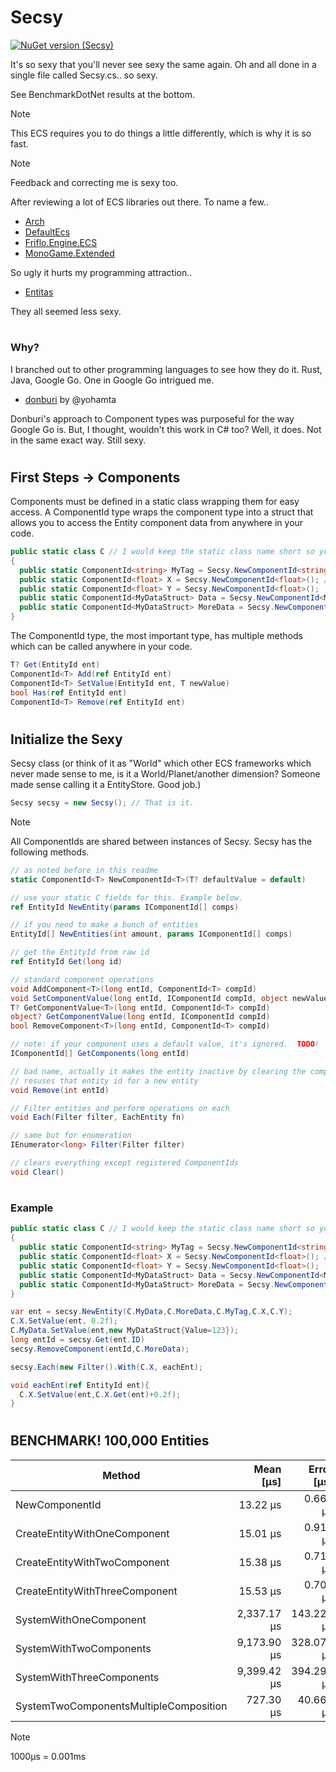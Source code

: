 ﻿# Secsy

[![NuGet version (Secsy)](https://img.shields.io/nuget/v/SoftCircuits.Silk.svg?style=flat-square)](https://www.nuget.org/packages/Secsy/)

It's so sexy that you'll never see sexy the same again.  Oh and all done in a single file called Secsy.cs.. so sexy.

See BenchmarkDotNet results at the bottom.

> [!NOTE]
> This ECS requires you to do things a little differently, which is why it is so fast.

> [!NOTE]
> Feedback and correcting me is sexy too.


After reviewing a lot of ECS libraries out there.  To name a few..
- [Arch](https://github.com/genaray/Arch)
- [DefaultEcs](https://github.com/Doraku/DefaultEcs)
- [Friflo.Engine.ECS](https://github.com/friflo/Friflo.Json.Fliox/blob/main/Engine/README.md)
- [MonoGame.Extended](https://github.com/craftworkgames/MonoGame.Extended)

So ugly it hurts my programming attraction..
- [Entitas](https://github.com/sschmid/Entitas)

They all seemed less sexy.

#

### Why?
I branched out to other programming languages to see how they do it.  Rust, Java, Google Go.  One in Google Go intrigued me.

- [donburi](https://github.com/yohamta/donburi) by @yohamta

Donburi's approach to Component types was purposeful for the way Google Go is.  But, I thought, wouldn't this work in C# too?  Well, it does.  Not in the same exact way.  Still sexy.

#

## First Steps -> Components
Components must be defined in a static class wrapping them for easy access. A ComponentId type wraps the component type into a struct that allows you to access the Entity component data from anywhere in your code.
```csharp
public static class C // I would keep the static class name short so you can type it out easy
{
  public static ComponentId<string> MyTag = Secsy.NewComponentId<string>(); // Tags can be whatever type your want, you'll see why.
  public static ComponentId<float> X = Secsy.NewComponentId<float>(); // 
  public static ComponentId<float> Y = Secsy.NewComponentId<float>();
  public static ComponentId<MyDataStruct> Data = Secsy.NewComponentId<MyDataStruct>();
  public static ComponentId<MyDataStruct> MoreData = Secsy.NewComponentId<MyDataStruct>(); // Perfectly valid and sexy
}
```
The ComponentId type, the most important type, has multiple methods which can be called anywhere in your code.
```csharp
T? Get(EntityId ent)
ComponentId<T> Add(ref EntityId ent)
ComponentId<T> SetValue(EntityId ent, T newValue)
bool Has(ref EntityId ent)
ComponentId<T> Remove(ref EntityId ent)
```
#

## Initialize the Sexy
Secsy class (or think of it as "World" which other ECS frameworks which never made sense to me, is it a World/Planet/another dimension? Someone made sense calling it a EntityStore.  Good job.)
```csharp
Secsy secsy = new Secsy(); // That is it.
```
> [!NOTE]
> All ComponentIds are shared between instances of Secsy.
Secsy has the following methods.
```csharp
// as noted before in this readme
static ComponentId<T> NewComponentId<T>(T? defaultValue = default)

// use your static C fields for this. Example below.
ref EntityId NewEntity(params IComponentId[] comps) 

// if you need to make a bunch of entities
EntityId[] NewEntities(int amount, params IComponentId[] comps) 

// get the EntityId from raw id
ref EntityId Get(long id) 

// standard component operations
void AddComponent<T>(long entId, ComponentId<T> compId)
void SetComponentValue(long entId, IComponentId compId, object newValue)
T? GetComponentValue<T>(long entId, ComponentId<T> compId)
object? GetComponentValue(long entId, IComponentId compId)
bool RemoveComponent<T>(long entId, ComponentId<T> compId)

// note: if your component uses a default value, it's ignored.  TODO!
IComponentId[] GetComponents(long entId) 

// bad name, actually it makes the entity inactive by clearing the component ids
// resuses that entity id for a new entity
void Remove(int entId) 

// Filter entities and perform operations on each
void Each(Filter filter, EachEntity fn) 

// same but for enumeration
IEnumerator<long> Filter(Filter filter) 

// clears everything except registered ComponentIds
void Clear() 
```

#

### Example
```csharp
public static class C // I would keep the static class name short so you can type it out easy
{
  public static ComponentId<string> MyTag = Secsy.NewComponentId<string>(); // Tags can be whatever type your want, you'll see why.
  public static ComponentId<float> X = Secsy.NewComponentId<float>(); // 
  public static ComponentId<float> Y = Secsy.NewComponentId<float>();
  public static ComponentId<MyDataStruct> Data = Secsy.NewComponentId<MyDataStruct>();
  public static ComponentId<MyDataStruct> MoreData = Secsy.NewComponentId<MyDataStruct>(); // Perfectly valid and sexy
}

var ent = secsy.NewEntity(C.MyData,C.MoreData,C.MyTag,C.X,C.Y);
C.X.SetValue(ent, 0.2f);
C.MyData.SetValue(ent,new MyDataStruct{Value=123});
long entId = secsy.Get(ent.ID)
secsy.RemoveComponent(entId,C.MoreData);

secsy.Each(new Filter().With(C.X, eachEnt);

void eachEnt(ref EntityId ent){
  C.X.SetValue(ent,C.X.Get(ent)+0.2f);
}
```

#
#

## BENCHMARK! 100,000 Entities
| Method     | Mean [μs]   | Error [μs] | StdDev [μs]  | Median [μs] | Allocated [KB] |
| -------------------------------------- | -----------:| ----------:| ------------:| -----------:| --------------:|
| NewComponentId                         | 13.22 μs    | 0.660 μs   | 1.863 μs     | 13.15 μs    | 0.7 KB         |
| CreateEntityWithOneComponent           | 15.01 μs    | 0.916 μs   | 2.508 μs     | 14.30 μs    | 0.85 KB        |
| CreateEntityWithTwoComponent           | 15.38 μs    | 0.718 μs   | 2.015 μs     | 15.00 μs    | 0.91 KB        |
| CreateEntityWithThreeComponent         | 15.53 μs    | 0.703 μs   | 1.923 μs     | 15.05 μs    | 0.96 KB        |
| SystemWithOneComponent                 | 2,337.17 μs | 143.222 μs | 379.806 μs   | 2,446.20 μs | 3473.98 KB     |
| SystemWithTwoComponents                | 9,173.90 μs | 328.073 μs | 936.012 μs   | 8,866.45 μs | 5305.96 KB     |
| SystemWithThreeComponents              | 9,399.42 μs | 394.294 μs | 1,143.920 μs | 9,138.35 μs | 5946.06 KB     |
| SystemTwoComponentsMultipleComposition | 727.30 μs   | 40.669 μs  | 116.030 μs   | 712.70 μs   | 4.25 KB        |
> [!NOTE]
> 1000μs = 0.001ms